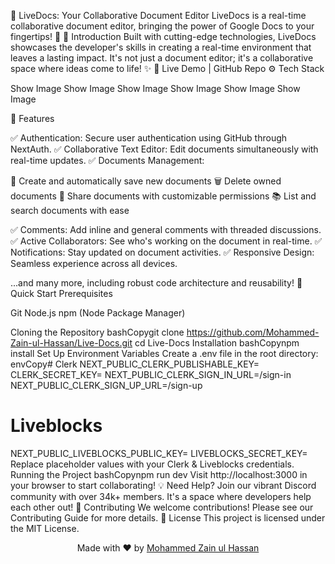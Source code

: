 📝 LiveDocs: Your Collaborative Document Editor
LiveDocs is a real-time collaborative document editor, bringing the power of Google Docs to your fingertips! 🚀
🌟 Introduction
Built with cutting-edge technologies, LiveDocs showcases the developer's skills in creating a real-time environment that leaves a lasting impact. It's not just a document editor; it's a collaborative space where ideas come to life! ✨
🔗 Live Demo | GitHub Repo
⚙️ Tech Stack

Show Image
Show Image
Show Image
Show Image
Show Image
Show Image

🔋 Features

✅ Authentication: Secure user authentication using GitHub through NextAuth.
✅ Collaborative Text Editor: Edit documents simultaneously with real-time updates.
✅ Documents Management:

📄 Create and automatically save new documents
🗑️ Delete owned documents
🔗 Share documents with customizable permissions
📚 List and search documents with ease


✅ Comments: Add inline and general comments with threaded discussions.
✅ Active Collaborators: See who's working on the document in real-time.
✅ Notifications: Stay updated on document activities.
✅ Responsive Design: Seamless experience across all devices.

...and many more, including robust code architecture and reusability!
🚀 Quick Start
Prerequisites

Git
Node.js
npm (Node Package Manager)

Cloning the Repository
bashCopygit clone https://github.com/Mohammed-Zain-ul-Hassan/Live-Docs.git
cd Live-Docs
Installation
bashCopynpm install
Set Up Environment Variables
Create a .env file in the root directory:
envCopy# Clerk
NEXT_PUBLIC_CLERK_PUBLISHABLE_KEY=
CLERK_SECRET_KEY=
NEXT_PUBLIC_CLERK_SIGN_IN_URL=/sign-in
NEXT_PUBLIC_CLERK_SIGN_UP_URL=/sign-up

# Liveblocks
NEXT_PUBLIC_LIVEBLOCKS_PUBLIC_KEY=
LIVEBLOCKS_SECRET_KEY=
Replace placeholder values with your Clerk & Liveblocks credentials.
Running the Project
bashCopynpm run dev
Visit http://localhost:3000 in your browser to start collaborating!
💡 Need Help?
Join our vibrant Discord community with over 34k+ members. It's a space where developers help each other out!
🤝 Contributing
We welcome contributions! Please see our Contributing Guide for more details.
📜 License
This project is licensed under the MIT License.

<p align="center">Made with ❤️ by <a href="https://github.com/Mohammed-Zain-ul-Hassan">Mohammed Zain ul Hassan</a></p>